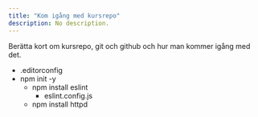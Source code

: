 ```yaml
---
title: "Kom igång med kursrepo" 
description: No description.
---
```


Berätta kort om kursrepo, git och github och hur man kommer igång med det.

* .editorconfig
* npm init -y
    * npm install eslint
        * eslint.config.js
    * npm install httpd